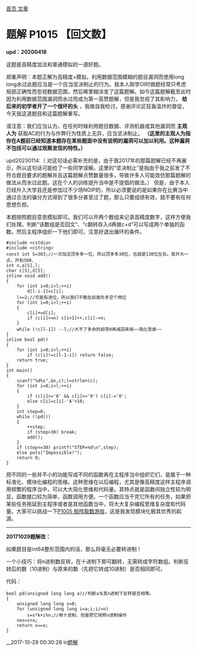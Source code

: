 [ 首页 ](.) [文章](.)

#  题解 P1015 【回文数】

**upd：20200418**

这题是高精度加法和普通模拟的一道好题。

郑重声明：本题正解为高精度+模拟。利用数据范围模糊的题目漏洞而使用long
long水过此题应当是一个应当坚决制止的行为。我本人刚学OI时做题经常只考虑局部正确性而忽视数据范围，然后稀里糊涂发了这篇题解。如今这篇题解截至此时因为利用数据范围漏洞而水过而成为第一高赞题解，但是我忽视了其影响力，
**给后来的初学者开了一个很坏的头** ，我做自我检讨。感谢评论区狂轰滥炸的督促，今天我这道题目和这篇题解重写。

请注意：我们应当认为，在任何时候利用题目数据、评测机器或其他漏洞而 **主观人为** 获取AC的行为与作弊行为性质上无异，应当坚决制止。
**（这里的主观人为指你在A题前已经知道本题存在某些题面中没有说明的漏洞可以加以利用。这种漏洞不包括可以通过观察发现的特性。）**

upd20230114:（
对这句话必需补充的是，由于我2017年的那篇题解已经不再展示，所以这句话可能给了一些同学误解。这里的“坚决制止”是指由于我之前发了不符合题目要求的题解并且这篇题解点赞数量很多，导致许多人可能效仿那篇题解的做法从而水过此题。这在个人的训练提升当中是不提倡的做法。）
但是，由于本人已经升入大学且还是参加过不少场NOIP的，所以必须要说的是如果你在比赛当中通过合法的骗分方式得到了很多分甚至过了题，那么只要成绩有效，就不要有任何思想负担。

本题按照题目意思模拟即可。我们可以开两个数组来记录高精度数字，这样方便我们处理。判断“该数组是否回文”、“c翻转存入d再做c+d”可以写成两个单独的函数。然后主程序组织一下他们即可。注意好退出循环的条件。

    
    
    #include <cstdio>
    #include <cstring>
    const int S=303;//一次加法顶多多一位，所以顶多多30位，也就是130位左右。我开大一点，开到300.
    int n,a[S],l;
    char c[S],d[S];
    inline void add()
    {
        for (int i=0;i<l;++i)
            d[l-i-1]=c[i];
        l+=2;//可能有进位，所以我们干脆在前面先多空个两位
        for (int i=0;i<l;++i)
        {
            c[i]+=d[i];
            if (c[i]>=n) c[i+1]++,c[i]-=n;
        }
        while (!c[l-1]) --l;//大不了多余的前导0再减回来嘛~~简化思维~~
    }
    inline bool pd()
    {
        for (int i=0;i<l;++i)
            if (c[i]!=c[l-1-i]) return false;
        return true;
    }
    int main()
    {
        scanf("%d%s",&n,c);l=strlen(c);
        for (int i=0;i<l;++i)
        {
            if (c[i]>='0' && c[i]<='9') c[i]-='0';
            else c[i]=c[i]-'A'+10;
        }
        int step=0;
        while (!pd())
        {
            ++step;
            if (step>30) break;
            add();
        }
        if (step<=30) printf("STEP=%d\n",step);
        else puts("Impossible!");
        return 0;
    }

把不同的一些并不小的功能写成不同的函数再在主程序当中组织它们，是属于一种标准化、模块化编程的思维。这种思维在以后编程，尤其是像高精度这样主程序调用频繁的程序当中，可以大大简化思维和代码量。其特点就是函数间独立性较为明显，函数接口较为简单，函数调用方便。一个函数应当干完它所有的任务，如果把某些任务拖延到主程序或者是其他函数当中，将大大复杂编程思维复杂度和代码量。大家可以挑战一下[P1005 矩阵取数游戏](https://www.luogu.com.cn/problem/P1005)，这是我发现模块化极其优秀的起源。

* * *

**20171029题解改：**

如果题目是int64整形范围内的话，那么将毫无必要转进制！

一个小技巧：将n进制数反转，在十进制下即可翻转，无需转成字符数组。判断反转后的数（10进制）与原来的数（先把它转成10进制）是否相同即可。

代码：

    
    
    bool pd(unsigned long long a)//判断a与其n进制下反转是否相等。
    {
        unsigned long long s=0;
        for (unsigned long long i=a;i;i/=n)
            s=s*k+i%n;//用十进制，但是把它按照n进制操作
        nex=s+a;
        return s==a;
    }
    

  

__2017-10-29 00:30:28 in[题解](.#type=题解)

